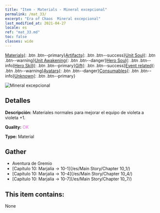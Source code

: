```yaml
---
title: "Item - Materials - Mineral excepcional"
permalink: /mat_33/
excerpt: "Era of Chaos  Mineral excepcional"
last_modified_at: 2021-04-27
locale: es
ref: "mat_33.md"
toc: false
classes: wide
---
```

 [Materials](/ItemsES/){: .btn .btn--primary}[Artifacts](/ItemsES/Artifacts/){: .btn .btn--success}[Unit Soul](/ItemsES/UnitSoul/){: .btn .btn--warning}[Unit Awakening](/ItemsES/UnitAwakening/){: .btn .btn--danger}[Hero Soul](/ItemsES/HeroSoul/){: .btn .btn--info}[Hero Skill](/ItemsES/HeroSkill/){: .btn .btn--primary}[Gift](/ItemsES/Gift/){: .btn .btn--success}[Event related](/ItemsES/Events/){: .btn .btn--warning}[Avatars](/ItemsES/Avatars/){: .btn .btn--danger}[Consumables](/ItemsES/Consumables/){: .btn .btn--info}[Unknown](/ItemsES/Unknown/){: .btn .btn--primary}

 ![Mineral excepcional](/images/t/i_cailiao_kuangshi2.png)

## Detalles
 **Descripción:** Materiales normales para mejorar el equipo de violeta a violeta +1.

 **Quality:** <span style="color: #DA70D6">OK</span>

 **Type:** Material

## Gather

*    Aventura de Gremio 
*    [Capítulo 10: Marjalia -> 10-1](/es/Main Story/Chapter 10_1/) 
*    [Capítulo 10: Marjalia -> 10-4](/es/Main Story/Chapter 10_4/) 
*    [Capítulo 10: Marjalia -> 10-7](/es/Main Story/Chapter 10_7/) 

## This item contains:

  None

